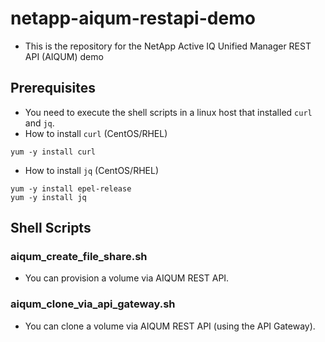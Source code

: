 # netapp-aiqum-restapi-demo
- This is the repository for the NetApp Active IQ Unified Manager REST API (AIQUM) demo

## Prerequisites
- You need to execute the shell scripts in a linux host that installed `curl` and `jq`.
- How to install `curl` (CentOS/RHEL)
```
yum -y install curl
```
- How to install `jq` (CentOS/RHEL)
```
yum -y install epel-release
yum -y install jq
```

## Shell Scripts
### aiqum_create_file_share.sh
- You can provision a volume via AIQUM REST API.

### aiqum_clone_via_api_gateway.sh
- You can clone a volume via AIQUM REST API (using the API Gateway).
